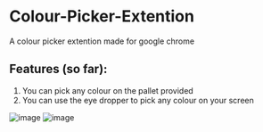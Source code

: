 # Colour-Picker-Extention
A colour picker extention made for google chrome

## Features (so far):
1. You can pick any colour on the pallet provided
2. You can use the eye dropper to pick any colour on your screen

![image](https://user-images.githubusercontent.com/94288311/212486739-b07fab49-312e-4cea-b175-2c3221d5550e.png)
![image](https://user-images.githubusercontent.com/94288311/212486750-e6f6ffbb-3525-4d8c-8956-3471f342146c.png)

